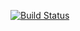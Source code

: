 [![Build Status](https://travis-ci.org/daisy-consortium/xspec-maven-plugin.png)](https://travis-ci.org/daisy-consortium/xspec-maven-plugin)
